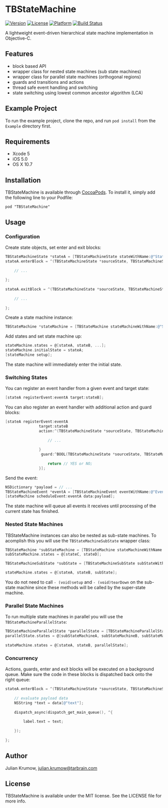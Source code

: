 # TBStateMachine

[![Version](https://img.shields.io/cocoapods/v/TBStateMachine.svg?style=flat)](http://cocoadocs.org/docsets/TBStateMachine)
[![License](https://img.shields.io/cocoapods/l/TBStateMachine.svg?style=flat)](http://cocoadocs.org/docsets/TBStateMachine)
[![Platform](https://img.shields.io/cocoapods/p/TBStateMachine.svg?style=flat)](http://cocoadocs.org/docsets/TBStateMachine)
[![Build Status](https://img.shields.io/travis/tarbrain/TBStateMachine/master.svg?style=flat)](https://travis-ci.org/tarbrain/TBStateMachine)


A lightweight event-driven hierarchical state machine implementation in Objective-C.

## Features

* block based API
* wrapper class for nested state machines (sub state machines)
* wrapper class for parallel state machines (orthogonal regions)
* guards and transitions and actions
* thread safe event handling and switching
* state switching using lowest common ancestor algorithm (LCA)

## Example Project

To run the example project, clone the repo, and run `pod install` from the `Example` directory first.

## Requirements

* Xcode 5
* iOS 5.0
* OS X 10.7

## Installation

TBStateMachine is available through [CocoaPods](http://cocoapods.org). To install
it, simply add the following line to your Podfile:

    pod "TBStateMachine"

## Usage

### Configuration

Create state objects, set enter and exit blocks:

```objective-c
TBStateMachineState *stateA = [TBStateMachineState stateWithName:@"StateA"];
stateA.enterBlock = ^(TBStateMachineState *sourceState, TBStateMachineState *destinationState, NSDictionary *data) {
        
    // ...
       
};
    
stateA.exitBlock = ^(TBStateMachineState *sourceState, TBStateMachineState *destinationState, NSDictionary *data) {
        
    // ...
       
};
```

Create a state machine instance:

```objective-c
TBStateMachine *stateMachine = [TBStateMachine stateMachineWithName:@"StateMachine"];
```

Add states and set state machine up:

```objective-c
stateMachine.states = @[stateA, stateB, ...];
stateMachine.initialState = stateA;
[stateMachine setup];
```

The state machine will immediately enter the initial state.

### Switching States

You can register an event handler from a given event and target state:

```objective-c
[stateA registerEvent:eventA target:stateB];
```

You can also register an event handler with additional action and guard blocks:

```objective-c
[stateA registerEvent:eventA 
               target:stateB
               action:^(TBStateMachineState *sourceState, TBStateMachineState *destinationState, NSDictionary *data) {
                   
                   // ...
                   
               }
                guard:^BOOL(TBStateMachineState *sourceState, TBStateMachineState *destinationState, NSDictionary *data) {
                   
                   return // YES or NO;
               }];
```

Send the event:

```objective-c
NSDictionary *payload = // ...
TBStateMachineEvent *eventA = [TBStateMachineEvent eventWithName:@"EventA"];
[stateMachine scheduleEvent:eventA data:payload];
```

The state machine will queue all events it receives until processing of the current state has finished.

### Nested State Machines

TBStateMachine instances can also be nested as sub-state machines. To acomplish this you will use the `TBStateMachineSubState` wrapper class:

```objective-c
TBStateMachine *subStateMachine = [TBStateMachine stateMachineWithName:@"SubStateMachine"];
subStateMachine.states = @[stateC, stateD];

TBStateMachineSubState *subState = [TBStateMachineSubState subStateWithName:@"SubState" stateMachine:subStateMachine];

stateMachine.states = @[stateA, stateB, subState];
```

You do not need to call `- (void)setup` and `- (void)tearDown` on the sub-state machine since these methods will be called by the super-state machine.

### Parallel State Machines

To run multiple state machines in parallel you will use the `TBStateMachineParallelState`:

```objective-c
TBStateMachineParallelState *parallelState = [TBStateMachineParallelState parallelStateWithName:@"ParallelState"];
parallelState.states = @[subStateMachineA, subStateMachineB, subStateMachineC];
    
stateMachine.states = @[stateA, stateB, parallelState];
```

### Concurrency

Actions, guards, enter and exit blocks will be executed on a background queue. Make sure the code in these blocks is dispatched back onto the right queue:

```objective-c
stateA.enterBlock = ^(TBStateMachineState *sourceState, TBStateMachineState *destinationState, NSDictionary *data) {
    
    // evaluate payload data
    NSString *text = data[@"text"];
    
    dispatch_async(dispatch_get_main_queue(), ^{
    
        label.text = text;
    
    });
    
};
```

## Author

Julian Krumow, julian.krumow@tarbrain.com

## License

TBStateMachine is available under the MIT license. See the LICENSE file for more info.
